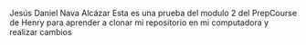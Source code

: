 Jesús Daniel Nava Alcázar
Esta es una prueba del modulo 2 del PrepCourse de Henry para aprender a clonar mi repositorio en mi computadora y realizar cambios